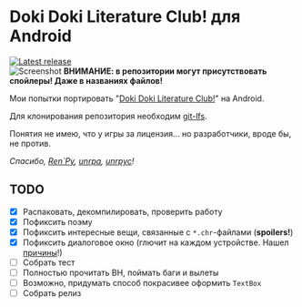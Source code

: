 # Doki Doki Literature Club! для Android
[![Latest release](https://github-release-version.herokuapp.com/github/saber-nyan/ddlc-android/release.svg?style=flat)](https://github.com/saber-nyan/ddlc-android/releases/latest)<br/>
![Screenshot](https://i.imgur.com/yxQ2oNV.jpg)
**ВНИМАНИЕ: в репозитории могут присутствовать спойлеры! Даже в названиях файлов!**

Мои попытки портировать "[Doki Doki Literature Club!](https://vndb.org/v21905)" на Android.

Для клонирования репозитория необходим [git-lfs](https://github.com/git-lfs/git-lfs/wiki/Installation).

Понятия не имею, что у игры за лицензия... но разработчики, вроде бы, не против.

*Спасибо, [Ren`Py](https://github.com/renpy/renpy), [unrpa](https://github.com/Lattyware/unrpa), [unrpyc](https://github.com/CensoredUsername/unrpyc)!*
## TODO
- [x] Распаковать, декомпилировать, проверить работу
- [x] Пофиксить поэму
- [x] Пофиксить интересные вещи, связанные с `*.chr`-файлами (**spoilers!**)
- [x] Пофиксить диалоговое окно (глючит на каждом устройстве. Нашел [причины](boxes_sizing.txt)!)
- [ ] Собрать тест
- [ ] Полностью прочитать ВН, поймать баги и вылеты
- [ ] Возможно, придумать способ покрасивее оформить `TextBox`
- [ ] Собрать релиз
